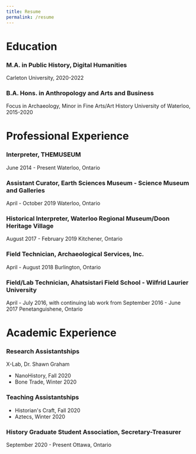 ```yaml
---
title: Resume
permalink: /resume
---
```


# Education
### M.A. in Public History, Digital Humanities
Carleton University, 2020-2022

### B.A. Hons. in Anthropology and Arts and Business
Focus in Archaeology, Minor in Fine Arts/Art History
University of Waterloo, 2015-2020


# Professional Experience
### Interpreter, THEMUSEUM
June 2014 - Present
Waterloo, Ontario

### Assistant Curator, Earth Sciences Museum - Science Museum and Galleries
April - October 2019
Waterloo, Ontario

### Historical Interpreter, Waterloo Regional Museum/Doon Heritage Village
August 2017 - February 2019
Kitchener, Ontario

### Field Technician, Archaeological Services, Inc.
April - August 2018
Burlington, Ontario

### Field/Lab Technician, Ahatsistari Field School - Wilfrid Laurier University
April - July 2016, with continuing lab work from September 2016 - June 2017
Penetanguishene, Ontario


# Academic Experience
### Research Assistantships
X-Lab, Dr. Shawn Graham
* NanoHistory, Fall 2020
* Bone Trade, Winter 2020

### Teaching Assistantships
* Historian's Craft, Fall 2020
* Aztecs, Winter 2020

### History Graduate Student Association, Secretary-Treasurer
September 2020 - Present
Ottawa, Ontario
